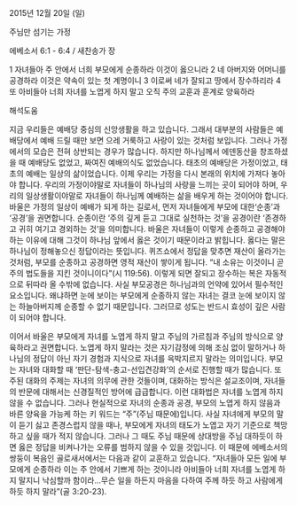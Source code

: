 2015년 12월 20일 (일)

주님만 섬기는 가정



에베소서 6:1 - 6:4 / 새찬송가  장


1 자녀들아 주 안에서 너희 부모에게 순종하라 이것이 옳으니라 2 네 아버지와 어머니를 공경하라 이것은 약속이 있는 첫 계명이니 3 이로써 네가 잘되고 땅에서 장수하리라 4 또 아비들아 너희 자녀를 노엽게 하지 말고 오직 주의 교훈과 훈계로 양육하라

해석도움





지금 우리들은 예배당 중심의 신앙생활을 하고 있습니다. 그래서 대부분의 사람들은 예배당에서 예배 드릴 때만 보면 으레 거룩하고 사랑이 있는 것처럼 보입니다. 그러나 가정에서의 모습은 전혀 상반되는 경우가 많습니다. 하지만 하나님께서 에덴동산을 창조하셨을 때 예배당도 없었고, 짜여진 예배의식도 없었습니다. 태초의 예배당은 가정이었고, 태초의 예배는 일상의 삶이었습니다. 이제 우리는 가정을 다시 본래의 위치에 가져다 놓아야 합니다. 우리의 가정이야말로 자녀들이 하나님의 사랑을 느끼는 곳이 되어야 하며, 우리의 일상생활이야말로 자녀들이 하나님께 예배하는 삶을 배우게 하는 것이어야 합니다. 바울은 가정의 일상이 예배가 되게 하는 길로서, 먼저 자녀들에게 부모에 대한‘순종’과 ‘공경’을 권면합니다. 순종이란 ‘주의 깊게 듣고 그대로 실천하는 것’을 공경이란 ‘존경하고 귀히 여기고 경외하는 것’을 의미합니다. 바울은 자녀들이 이렇게 순종하고 공경해야 하는 이유에 대해 그것이 하나님 앞에서 옳은 것이기 때문이라고 밝힙니다. 옳다는 말은 하나님이 정해놓으신 정답이라는 뜻입니다. 퀴즈쇼에서 정답을 맞추면 재산이 올라가는 것처럼, 부모를 순종하고 공경하면 영적 재산이 쌓이게 됩니다. “내 소유는 이것이니 곧 주의 법도들을 지킨 것이니이다”(시 119:56). 이렇게 되면 잘되고 장수하는 복은 자동적으로 뒤따라 올 수밖에 없습니다. 사실 부모공경은 하나님과의 언약에 있어서 필수적인 요소입니다. 왜냐하면 눈에 보이는 부모에게 순종하지 않는 자녀는 결코 눈에 보이지 않는 하늘아버지께 순종할 수 없기 때문입니다. 그러므로 성도는 반드시 효성이 깊은 사람이 되어야 합니다. 

이어서 바울은 부모에게 자녀를 노엽게 하지 말고 주님의 가르침과 주님의 방식으로 양육하라고 권면합니다. 노엽게 하지 말라는 것은 자기감정에 의해 조심 없이 말하거나 하나님의 정답이 아닌 자기 경험과 지식으로 자녀를 윽박지르지 말라는 의미입니다. 부모는 자녀와 대화할 때 ‘판단-탐색-충고-선입견강화’의 순서로 진행할 때가 많습니다. 또 주된 대화의 주제는 자녀의 의무에 관한 것들이며, 대화하는 방식은 설교조이며, 자녀들의 반문에 대해서는 신경질적인 방어에 급급합니다. 이런 대화법은 자녀를 노엽게 하지 않을 수 없습니다. 그러나 현실적으로 자녀의 순종과 공경, 부모의 노엽게 하지 않음과 바른 양육을 가능케 하는 키 워드는 “주”(주님 때문에)입니다. 사실 자녀에게 부모의 말이 듣기 싫고 존경스럽지 않을 때나, 부모에게 자녀의 태도가 노엽고 자기 기준으로 책망하고 싶을 때가 적지 않습니다. 그러나 그 때도 주님 때문에 상대방을 주님 대하듯이 하면 옳은 정답을 비켜나가는 오류를 범하지 않을 수 있을 것입니다. 이 때문에 에베소서의 쌍둥이 복음인 골로새서에서는 다음과 같이 교훈하고 있습니다. “자녀들아 모든 일에 부모에게 순종하라 이는 주 안에서 기쁘게 하는 것이니라 아비들아 너희 자녀를 노엽게 하지 말지니 낙심할까 함이라...무슨 일을 하든지 마음을 다하여 주께 하듯 하고 사람에게 하듯 하지 말라”(골 3:20-23).